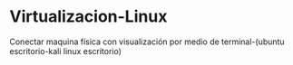 # Virtualizacion-Linux
Conectar maquina física con visualización por medio de terminal-(ubuntu escritorio-kali linux escritorio)

